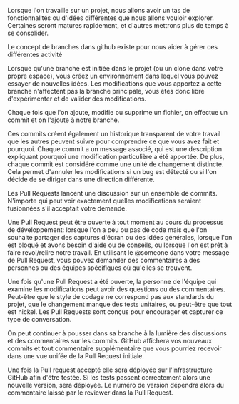 Lorsque l'on travaille sur un projet, nous allons avoir un tas de fonctionnalités 
ou d'idées différentes que nous allons vouloir explorer. Certaines seront matures
rapidement, et d'autres mettrons plus de temps à se consolider. 

Le concept de branches dans github existe pour nous aider à gérer ces différentes
activité

Lorsque qu'une branche est initiée dans le projet (ou un clone dans votre propre espace),
vous créez un environnement dans lequel vous pouvez essayer de nouvelles idées.
Les modifications que vous apportez à cette branche n'affectent pas la branche
principale, vous êtes donc libre d'expérimenter et de valider des modifications.

Chaque fois que l'on ajoute, modifie ou supprime un fichier, on effectue un commit
et on l'ajoute à notre branche. 

Ces commits créent également un historique transparent de votre travail que les 
autres peuvent suivre pour comprendre ce que vous avez fait et pourquoi. Chaque commit 
a un message associé, qui est une description expliquant pourquoi une 
modification particulière a été apportée. De plus, chaque commit est considéré comme 
une unité de changement distincte. Cela permet d'annuler les modifications si 
un bug est détecté ou si l'on décide de se diriger dans une direction différente.

Les Pull Requests lancent une discussion sur un ensemble de commits. N'importe qui
peut voir exactement quelles modifications seraient fusionnées s'il acceptait votre demande.

Une Pull Request peut être ouverte à tout moment au cours du processus de 
développement: lorsque l'on a peu ou pas de code mais que l'on souhaite partager 
des captures d'écran ou des idées générales, lorsque l'on est bloqué et avons 
besoin d'aide ou de conseils, ou lorsque l'on est prêt à faire revoi/relire notre 
travail. 
En utilisant le @someone dans votre message de Pull Request,
vous pouvez demander des commentaires à des personnes ou des équipes spécifiques
où qu'elles se trouvent.

Une fois qu'une Pull Request a été ouverte, la personne de l'équipe 
qui examine les modifications peut avoir des questions ou des commentaires. 
Peut-être que le style de codage ne correspond pas aux standards du projet, 
que le changement manque des tests unitaires, ou peut-être que tout est nickel.
Les Pull Requests sont conçus pour encourager et capturer ce type de conversation.

On peut continuer à pousser dans sa branche à la lumière 
des discussions et des commentaires sur les commits. 
GitHub affichera vos nouveaux commits et tout commentaire supplémentaire 
que vous pourriez recevoir dans une vue unifée de la Pull Request initiale.

Une fois la Pull request accepté elle sera déployée sur l'infrastructure GitHub 
afin d'être testée. Si les tests passent correctement alors une nouvelle version, 
sera déployée. Le numéro de version dépendra alors du commentaire laissé par le 
reviewer dans la Pull Request.
